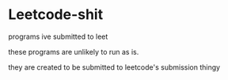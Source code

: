 # Leetcode-shit
programs ive submitted to leet

 these programs are unlikely to run as is. 
	
 they are created to be submitted to leetcode's submission thingy
